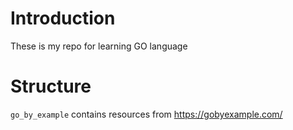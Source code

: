 # Introduction

These is my repo for learning GO language

# Structure

`go_by_example` contains resources from https://gobyexample.com/
